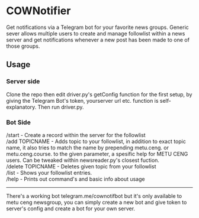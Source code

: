 # COWNotifier
Get notifications via a Telegram bot for your favorite news groups.
Generic sever allows multiple users to create and manage followlist
within a news server and get notifications whenever a new post has
been made to one of those groups.

## Usage
### Server side
Clone the repo then edit driver.py's getConfig function for the first
setup, by giving the Telegram Bot's token, yourserver url etc. function
is self-explanatory. Then run driver.py.

### Bot Side
/start - Create a record within the server for the followlist<br/>
/add TOPICNAME - Adds topic to your followlist, in addition to exact
                 topic name, it also tries to match the name by prepending
                 metu.ceng. or metu.ceng.course. to the given parameter,
                 a spesific help for METU CENG users. Can be tweaked within
                 newsreader.py's closest fuction.<br/>
/delete TOPICNAME - Deletes given topic from your followlist<br/>
/list - Shows your followlist entries.<br/>
/help - Prints out command's and basic info about usage<br/>

---

There's a working bot telegram.me/cownotifbot but it's only available to
metu ceng newsgroup, you can simply create a new bot and give token to
server's config and create a bot for your own server.
